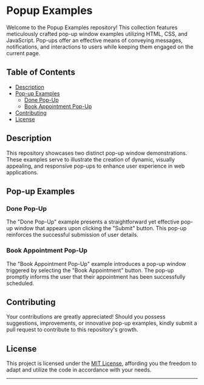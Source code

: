 # Popup Examples

Welcome to the Popup Examples repository! This collection features meticulously crafted pop-up window examples utilizing HTML, CSS, and JavaScript. Pop-ups offer an effective means of conveying messages, notifications, and interactions to users while keeping them engaged on the current page.

## Table of Contents

- [Description](#description)
- [Pop-up Examples](#pop-up-examples)
  - [Done Pop-Up](#done-pop-up)
  - [Book Appointment Pop-Up](#book-appointment-pop-up)
- [Contributing](#contributing)
- [License](#license)

## Description

This repository showcases two distinct pop-up window demonstrations. These examples serve to illustrate the creation of dynamic, visually appealing, and responsive pop-ups to enhance user experience in web applications.

## Pop-up Examples

### Done Pop-Up

The "Done Pop-Up" example presents a straightforward yet effective pop-up window that appears upon clicking the "Submit" button. This pop-up reinforces the successful submission of user details.


### Book Appointment Pop-Up

The "Book Appointment Pop-Up" example introduces a pop-up window triggered by selecting the "Book Appointment" button. The pop-up promptly informs the user that their appointment has been successfully scheduled.


## Contributing

Your contributions are greatly appreciated! Should you possess suggestions, improvements, or innovative pop-up examples, kindly submit a pull request to contribute to this repository's growth.

## License

This project is licensed under the [MIT License](/LICENSE), affording you the freedom to adapt and utilize the code in accordance with your needs.

---

